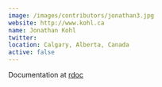 ```yaml
---
image: /images/contributors/jonathan3.jpg 
website: http://www.kohl.ca
name: Jonathan Kohl
twitter: 
location: Calgary, Alberta, Canada
active: false
---
```


Documentation at 
<a href="http://rubydoc.info/gems/watir-classic">rdoc</a>
